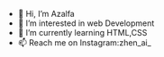- 👋 Hi, I’m Azalfa
- 👀 I’m interested in web Development
- 🌱 I’m currently learning HTML,CSS
- 📫 Reach me on Instagram:zhen_ai_

<!---
zaini1722/zaini1722 is a ✨ special ✨ repository because its `README.md` (this file) appears on your GitHub profile.
You can click the Preview link to take a look at your changes.
--->
